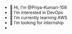 - 👋 Hi, I’m @Priya-Kumari-108
- 👀 I’m interested in DevOps
- 🌱 I’m currently learning AWS
- 💞️ I’m looking for internship
- 

<!---
Priya-Kumari-108/Priya-Kumari-108 is a ✨ special ✨ repository because its `README.md` (this file) appears on your GitHub profile.
You can click the Preview link to take a look at your changes.
--->
